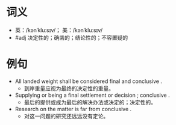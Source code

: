 # 词义
- 英：/kənˈkluːsɪv/； 美：/kənˈkluːsɪv/
- #adj 决定性的；确凿的；结论性的；不容置疑的
# 例句
- All landed weight shall be considered final and conclusive .
	- 到岸重量应视为最终的决定性的重量。
- Supplying or being a final settlement or decision ; conclusive .
	- 最后的提供或成为最后的解决办法或决定的；决定性的。
- Research on the matter is far from conclusive .
	- 对这一问题的研究还远远没有定论。
